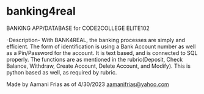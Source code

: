# banking4real
BANKING APP/DATABASE for CODE2COLLEGE ELITE102

-Description-
With BANK4REAL, the banking processes are simply and efficient. The form of identification is using a Bank Account number as well as a Pin/Password for the account. It is text based, and is connected to SQL properly. The functions are as mentioned in the rubric(Deposit, Check Balance, Withdraw, Create Account, Delete Account, and Modify). This is python based as well, as required by rubric. 

Made by Aamani Frias as of 4/30/2023
aamanifrias@yahoo.com

